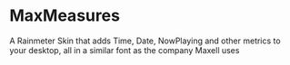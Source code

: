 # MaxMeasures
A Rainmeter Skin that adds Time, Date, NowPlaying and other metrics to your desktop, all in a similar font as the company Maxell uses
